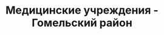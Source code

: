 ---
district_id: 3-01-0
district_name: Гомельский район
title: Медицинские учреждения - Гомельский район
---
